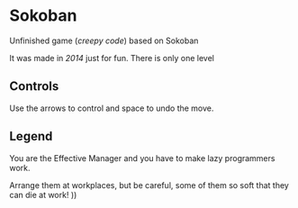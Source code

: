 # Sokoban

Unfinished game (*creepy code*) based on Sokoban

It was made in *2014* just for fun. There is only one level

## Controls

Use the arrows to control and space to undo the move.

## Legend

You are the Effective Manager and you have to make lazy programmers work.

Arrange them at workplaces, but be careful, some of them so soft that they can die at work! ))
